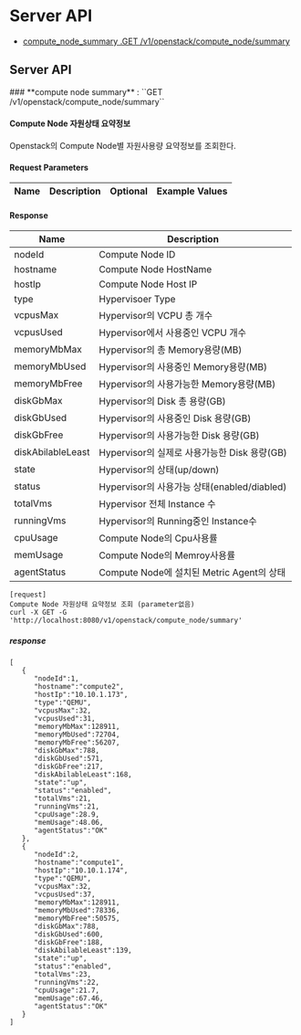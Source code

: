 # Server API
* [compute_node_summary .GET       /v1/openstack/compute_node/summary](#10)


## Server API

<div id='10'/>
### **compute node summary** :  ``GET /v1/openstack/compute_node/summary``

#### Compute Node 자원상태 요약정보
    
   Openstack의 Compute Node별 자원사용량 요약정보를 조회한다.
   
<h4>Request Parameters</h4>
<table>
    <thead>
     	<tr>
        	<th>Name</th>
           	<th>Description</th>
            	<th>Optional</th>
            	<th>Example Values</th>
	</tr>
    </thead>
</table>


<h4>Response</h4>
<table>
    <thead>
     	<tr>
        	<th>Name</th>
           	<th>Description</th>
	</tr>
    </thead>
    	<tbody>
            <tr class="">
        	<td><span>nodeId</span></td>
           	<td><span>Compute Node ID</span></td>
	    </tr>
            <tr class="">
        	<td><span>hostname</span></td>
           	<td><span>Compute Node HostName</span></td>
	    </tr>
            <tr class="">
        	<td><span>hostIp</span></td>
           	<td><span>Compute Node Host IP</span></td>
	    </tr>
	        <tr class="">
            <td><span>type</span></td>
            <td><span>Hypervisoer Type</span></td>
        </tr>
        </tr>
            <tr class="">
            <td><span>vcpusMax</span></td>
            <td><span>Hypervisor의 VCPU 총 개수</span></td>
        </tr>
        </tr>
            <tr class="">
            <td><span>vcpusUsed</span></td>
            <td><span>Hypervisor에서 사용중인 VCPU 개수</span></td>
        </tr>        
        </tr>
            <tr class="">
            <td><span>memoryMbMax</span></td>
            <td><span>Hypervisor의 총 Memory용량(MB)</span></td>
        </tr>
        </tr>
            <tr class="">
            <td><span>memoryMbUsed</span></td>
            <td><span>Hypervisor의 사용중인 Memory용량(MB)</span></td>
        </tr>
        </tr>
            <tr class="">
            <td><span>memoryMbFree</span></td>
            <td><span>Hypervisor의 사용가능한 Memory용량(MB)</span></td>
        </tr>
        </tr>
            <tr class="">
            <td><span>diskGbMax</span></td>
            <td><span>Hypervisor의 Disk 총 용량(GB)</span></td>
        </tr>
        </tr>
            <tr class="">
            <td><span>diskGbUsed</span></td>
            <td><span>Hypervisor의 사용중인 Disk 용량(GB)</span></td>
        </tr>
        </tr>
            <tr class="">
            <td><span>diskGbFree</span></td>
            <td><span>Hypervisor의 사용가능한 Disk 용량(GB)</span></td>
        </tr>
        </tr>
            <tr class="">
            <td><span>diskAbilableLeast</span></td>
            <td><span>Hypervisor의 실제로 사용가능한 Disk 용량(GB)</span></td>
        </tr>
        </tr>
            <tr class="">
            <td><span>state</span></td>
            <td><span>Hypervisor의 상태(up/down)</span></td>
        </tr>
        </tr>
            <tr class="">
            <td><span>status</span></td>
            <td><span>Hypervisor의 사용가능 상태(enabled/diabled)</span></td>
        </tr>
            <tr class="">
            <td><span>totalVms</span></td>
            <td><span>Hypervisor 전체 Instance 수</span></td>
        </tr>
            <tr class="">
            <td><span>runningVms</span></td>
            <td><span>Hypervisor의 Running중인 Instance수</span></td>
        </tr>
            <tr class="">
            <td><span>cpuUsage</span></td>
            <td><span>Compute Node의 Cpu사용률</span></td>
        </tr>
            <tr class="">
            <td><span>memUsage</span></td>
            <td><span>Compute Node의 Memroy사용률</span></td>
        </tr>
            <tr class="">
            <td><span>agentStatus</span></td>
            <td><span>Compute Node에 설치된 Metric Agent의 상태</span></td>
        </tr>
	</tbody>
</table>


```
[request]
Compute Node 자원상태 요약정보 조회 (parameter없음)
curl -X GET -G 'http://localhost:8080/v1/openstack/compute_node/summary'
```

##### response
```
[  
   {  
      "nodeId":1,
      "hostname":"compute2",
      "hostIp":"10.10.1.173",
      "type":"QEMU",
      "vcpusMax":32,
      "vcpusUsed":31,
      "memoryMbMax":128911,
      "memoryMbUsed":72704,
      "memoryMbFree":56207,
      "diskGbMax":788,
      "diskGbUsed":571,
      "diskGbFree":217,
      "diskAbilableLeast":168,
      "state":"up",
      "status":"enabled",
      "totalVms":21,
      "runningVms":21,
      "cpuUsage":28.9,
      "memUsage":48.06,
      "agentStatus":"OK"
   },
   {  
      "nodeId":2,
      "hostname":"compute1",
      "hostIp":"10.10.1.174",
      "type":"QEMU",
      "vcpusMax":32,
      "vcpusUsed":37,
      "memoryMbMax":128911,
      "memoryMbUsed":78336,
      "memoryMbFree":50575,
      "diskGbMax":788,
      "diskGbUsed":600,
      "diskGbFree":188,
      "diskAbilableLeast":139,
      "state":"up",
      "status":"enabled",
      "totalVms":23,
      "runningVms":22,
      "cpuUsage":21.7,
      "memUsage":67.46,
      "agentStatus":"OK"
   }
]
```

